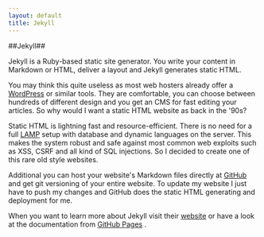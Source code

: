 ```yaml
---
layout: default
title: Jekyll
---
```


##Jekyll##

Jekyll is a Ruby-based static site generator.  You write your content in Markdown or HTML, deliver a layout and Jekyll generates static HTML. 

You may think this quite useless as most web hosters already offer a [WordPress](https://wordpress.org/) or similar tools. They are comfortable, you can choose between hundreds of different design and you get an CMS for fast editing your articles. So why would I want a static HTML website as back in the '90s?

Static HTML is lightning fast and resource-efficient. There is no need for a full [LAMP](http://en.wikipedia.org/wiki/LAMP_%28software_bundle%29) setup with database and dynamic languages on the server. This makes the system robust and safe against most common web exploits such as XSS, CSRF and all kind of SQL injections. So I decided to create one of this rare old style websites.

Additional you can host your website's Markdown files directly at [GitHub](https://www.github.com) and get git versioning of your entire website. To update my website I just have to push my changes and GitHub does the static HTML generating and deployment for me. 

When you want to learn more about Jekyll visit their [website](https://github.com/jekyll/jekyll) or have a look at the documentation from [GitHub Pages](https://pages.github.com/) .
